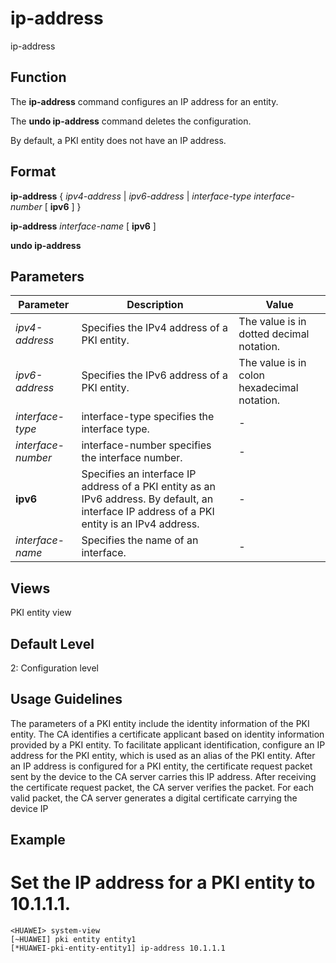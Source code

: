 ip-address
==========

ip-address

Function
--------



The **ip-address** command configures an IP address for an entity.

The **undo ip-address** command deletes the configuration.



By default, a PKI entity does not have an IP address.


Format
------

**ip-address** { *ipv4-address* | *ipv6-address* | *interface-type* *interface-number* [ **ipv6** ] }

**ip-address** *interface-name* [ **ipv6** ]

**undo ip-address**


Parameters
----------

| Parameter | Description | Value |
| --- | --- | --- |
| *ipv4-address* | Specifies the IPv4 address of a PKI entity. | The value is in dotted decimal notation. |
| *ipv6-address* | Specifies the IPv6 address of a PKI entity. | The value is in colon hexadecimal notation. |
| *interface-type* | interface-type specifies the interface type. | - |
| *interface-number* | interface-number specifies the interface number. | - |
| **ipv6** | Specifies an interface IP address of a PKI entity as an IPv6 address.  By default, an interface IP address of a PKI entity is an IPv4 address. | - |
| *interface-name* | Specifies the name of an interface. | - |



Views
-----

PKI entity view


Default Level
-------------

2: Configuration level


Usage Guidelines
----------------

The parameters of a PKI entity include the identity information of the PKI entity. The CA identifies a certificate applicant based on identity information provided by a PKI entity. To facilitate applicant identification, configure an IP address for the PKI entity, which is used as an alias of the PKI entity. After an IP address is configured for a PKI entity, the certificate request packet sent by the device to the CA server carries this IP address. After receiving the certificate request packet, the CA server verifies the packet. For each valid packet, the CA server generates a digital certificate carrying the device IP


Example
-------

# Set the IP address for a PKI entity to 10.1.1.1.
```
<HUAWEI> system-view
[~HUAWEI] pki entity entity1
[*HUAWEI-pki-entity-entity1] ip-address 10.1.1.1

```